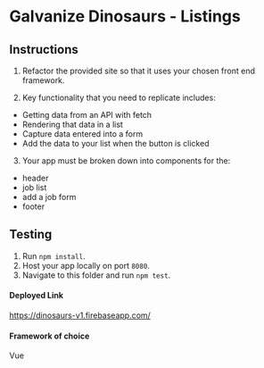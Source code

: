 # Galvanize Dinosaurs - Listings

## Instructions

1. Refactor the provided site so that it uses your chosen front end framework.

2. Key functionality that you need to replicate includes:

* Getting data from an API with fetch
* Rendering that data in a list
* Capture data entered into a form
* Add the data to your list when the button is clicked

3. Your app must be broken down into components for the:

* header
* job list
* add a job form
* footer

## Testing

1. Run `npm install`.
2. Host your app locally on port `8080`.
3. Navigate to this folder and run `npm test`.

#### Deployed Link

https://dinosaurs-v1.firebaseapp.com/

#### Framework of choice

Vue
